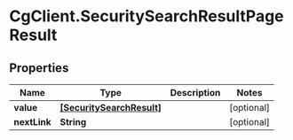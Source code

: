 # CgClient.SecuritySearchResultPageResult

## Properties

Name | Type | Description | Notes
------------ | ------------- | ------------- | -------------
**value** | [**[SecuritySearchResult]**](SecuritySearchResult.md) |  | [optional] 
**nextLink** | **String** |  | [optional] 


